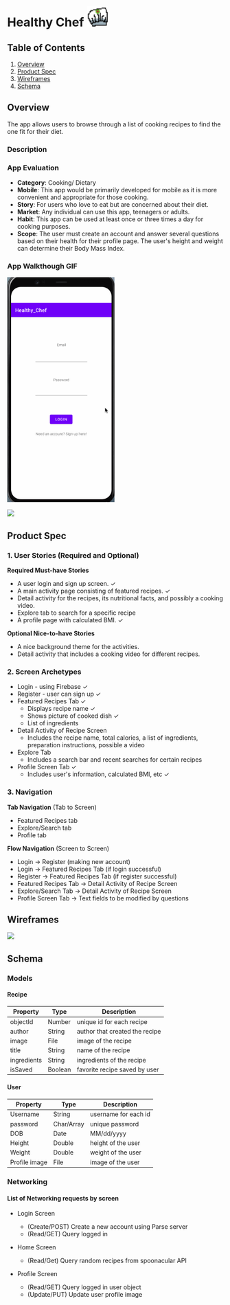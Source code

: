# Healthy Chef <img src="HealthyChef.png" width=48><br>
## Table of Contents
1. [Overview](#Overview)
1. [Product Spec](#Product-Spec)
1. [Wireframes](#Wireframes)
2. [Schema](#Schema)

## Overview
The app allows users to browse through a list of cooking recipes to find the one fit for their diet. 
### Description

### App Evaluation
- **Category**: Cooking/ Dietary
- **Mobile**: This app would be primarily developed for mobile as it is more convenient and appropriate for those cooking.
- **Story**: For users who love to eat but are concerned about their diet.
- **Market**: Any individual can use this app, teenagers or adults.
- **Habit**: This app can be used at least once or three times a day for cooking purposes. 
- **Scope**: The user must create an account and answer several questions based on their health for their profile page. The user's height and weight can determine their Body Mass Index.

### App Walkthough GIF

<img src="Healthy_Chef_Walkthrough.gif" width=250><br>

<img src="Finalized Wireframe.gif" width=250><br>

## Product Spec
### 1. User Stories (Required and Optional)
**Required Must-have Stories**
* A user login and sign up screen. ✓
* A main activity page consisting of featured recipes. ✓
* Detail activity for the recipes, its nutritional facts, and possibly a cooking video.
* Explore tab to search for a specific recipe
* A profile page with calculated BMI. ✓

**Optional Nice-to-have Stories**
* A nice background theme for the activities.
* Detail activity that includes a cooking video for different recipes.

### 2. Screen Archetypes
* Login - using Firebase ✓
* Register - user can sign up ✓
* Featured Recipes Tab ✓
    * Displays recipe name ✓
    * Shows picture of cooked dish ✓
    * List of ingredients 
* Detail Activity of Recipe Screen
    * Includes the recipe name, total calories, a list of ingredients, preparation instructions, possible a video
* Explore Tab 
    * Includes a search bar and recent searches for certain recipes
* Profile Screen Tab ✓
    * Includes user's information, calculated BMI, etc ✓

### 3. Navigation

**Tab Navigation** (Tab to Screen)
* Featured Recipes tab
* Explore/Search tab
* Profile tab

**Flow Navigation** (Screen to Screen)
* Login -> Register (making new account)
* Login -> Featured Recipes Tab (if login successful)
* Register -> Featured Recipes Tab (if register successful)
* Featured Recipes Tab -> Detail Activity of Recipe Screen
* Explore/Search Tab -> Detail Activity of Recipe Screen
* Profile Screen Tab -> Text fields to be modified by questions

## Wireframes

<img src="Wireframe.PNG" width=600><br>

## Schema
### Models
#### Recipe

| Property     | Type     | Description |
| --------     | -------- | -------- |
| objectId     | Number   | unique id for each recipe  |
| author       | String   | author that created the recipe |
| image        | File     | image of the recipe |
| title        | String   | name of the recipe |
| ingredients  | String   | ingredients of the recipe |
| isSaved      | Boolean  | favorite recipe saved by user |

#### User

| Property     | Type      | Description        |
| --------     | ------    | -----------        |
| Username     | String    | username for each id|
| password     | Char/Array| unique password    |
| DOB          | Date      | MM/dd/yyyy         |
| Height       | Double    | height of the user |
| Weight       | Double    | weight of the user |
| Profile image| File      | image of the user  |

### Networking
#### List of Networking requests by screen
* Login Screen
    * (Create/POST) Create a new account using Parse server
    * (Read/GET) Query logged in 
* Home Screen
    * (Read/Get) Query random recipes from spoonacular API

* Profile Screen
    * (Read/GET) Query logged in user object
    * (Update/PUT) Update user profile image
